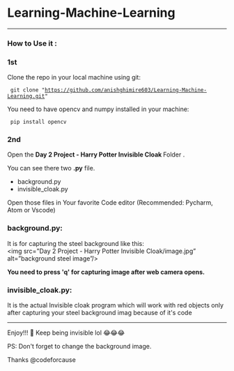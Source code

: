 # Learning-Machine-Learning

*****************************************************************
### How to Use it :

### 1st 

Clone the repo in your local machine using git:

<code> git clone "https://github.com/anishghimire603/Learning-Machine-Learning.git" </code>

You need to have opencv and numpy installed in your machine:

<code> pip install opencv </code>


### 2nd

Open the <b>Day 2 Project - Harry Potter Invisible Cloak </b>Folder .

You can see there two <b>.py</b> file.

- background.py
- invisible_cloak.py

Open those files in Your favorite Code editor (Recommended: Pycharm, Atom or Vscode)

### background.py:

It is for capturing the steel background like this:
<br>
<img src="Day 2 Project - Harry Potter Invisible Cloak/image.jpg”  alt=”background steel image”/>

<b>You need to press 'q' for capturing image after web camera opens.</b>

### invisible_cloak.py:

It is the actual Invisible cloak program which will work with red objects only after capturing your steel background imag because of it's code 

*****************************************************************

Enjoy!!! 🥂 Keep being invisible lol 😂😂😂

PS: Don't forget to change the background image.

Thanks @codeforcause